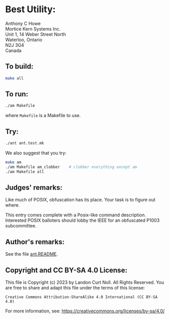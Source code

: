 # Best Utility:

Anthony C Howe  
Mortice Kern Systems Inc.  
Unit 1, 14 Weber Street North  
Waterloo, Ontario  
N2J 3G4  
Canada  

## To build:

```sh
make all
```

## To run:

```sh
./am Makefile
```

where `Makefile` is a Makefile to use.


## Try:

```sh
./ant ant.test.mk
```

We also suggest that you try:

```sh
make am
./am Makefile am_clobber	# clobber everything except am
./am Makefile all
```


## Judges' remarks:


Like much of POSIX, obfuscation has its place.  Your task is to
figure out where.

This entry comes complete with a Posix-like command description.
Interested POSIX balloters should lobby the IEEE for an obfuscated 
P1003 subcommittee.


## Author's remarks:

See the file [ant.README](ant.README).

## Copyright and CC BY-SA 4.0 License:

This file is Copyright (c) 2023 by Landon Curt Noll.  All Rights Reserved.
You are free to share and adapt this file under the terms of this license:

    Creative Commons Attribution-ShareAlike 4.0 International (CC BY-SA 4.0)

For more information, see: https://creativecommons.org/licenses/by-sa/4.0/
